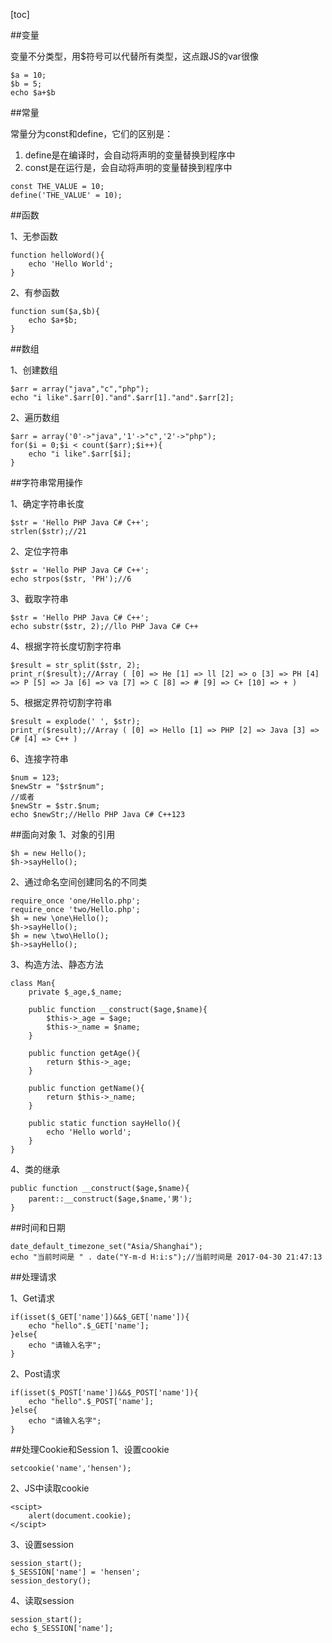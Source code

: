 [toc]

##变量

变量不分类型，用$符号可以代替所有类型，这点跟JS的var很像
```
$a = 10;
$b = 5;
echo $a+$b
```

##常量

常量分为const和define，它们的区别是：

1. define是在编译时，会自动将声明的变量替换到程序中
2. const是在运行是，会自动将声明的变量替换到程序中

```
const THE_VALUE = 10;
define('THE_VALUE' = 10);
```

##函数

1、无参函数
```
function helloWord(){
	echo 'Hello World';
}
```
2、有参函数

```
function sum($a,$b){
	echo $a+$b;
}
```
##数组

1、创建数组
```
$arr = array("java","c","php");
echo "i like".$arr[0]."and".$arr[1]."and".$arr[2];
```
2、遍历数组
```
$arr = array('0'->"java",'1'->"c",'2'->"php");
for($i = 0;$i < count($arr);$i++){
	echo "i like".$arr[$i];
}
```

##字符串常用操作

1、确定字符串长度
```
$str = 'Hello PHP Java C# C++';
strlen($str);//21
```
2、定位字符串
```
$str = 'Hello PHP Java C# C++';
echo strpos($str, 'PH');//6
```

3、截取字符串

```
$str = 'Hello PHP Java C# C++';
echo substr($str, 2);//llo PHP Java C# C++
```

4、根据字符长度切割字符串

```
$result = str_split($str, 2);
print_r($result);//Array ( [0] => He [1] => ll [2] => o [3] => PH [4] => P [5] => Ja [6] => va [7] => C [8] => # [9] => C+ [10] => + )
```

5、根据定界符切割字符串

```
$result = explode(' ', $str);
print_r($result);//Array ( [0] => Hello [1] => PHP [2] => Java [3] => C# [4] => C++ )
```
6、连接字符串

```
$num = 123;
$newStr = "$str$num";
//或者
$newStr = $str.$num;
echo $newStr;//Hello PHP Java C# C++123
```

##面向对象
1、对象的引用

```
$h = new Hello();
$h->sayHello();
```
2、通过命名空间创建同名的不同类

```
require_once 'one/Hello.php';
require_once 'two/Hello.php';
$h = new \one\Hello();
$h->sayHello();
$h = new \two\Hello();
$h->sayHello();
```
3、构造方法、静态方法

```
class Man{
	private $_age,$_name;
	
	public function __construct($age,$name){
		$this->_age = $age;
		$this->_name = $name;
	}

	public function getAge(){
		return $this->_age;
	}
	
	public function getName(){
		return $this->_name;
	}

	public static function sayHello(){
		echo 'Hello world';
	}
}
```

4、类的继承

```
public function __construct($age,$name){
	parent::__construct($age,$name,'男');
}
```


##时间和日期

```
date_default_timezone_set("Asia/Shanghai");
echo "当前时间是 " . date("Y-m-d H:i:s");//当前时间是 2017-04-30 21:47:13
```

##处理请求

1、Get请求

```
if(isset($_GET['name'])&&$_GET['name']){
	echo "hello".$_GET['name'];
}else{
	echo "请输入名字";
}	
```

2、Post请求

```
if(isset($_POST['name'])&&$_POST['name']){
	echo "hello".$_POST['name'];
}else{
	echo "请输入名字";
}	
```


##处理Cookie和Session
1、设置cookie

```
setcookie('name','hensen');
```

2、JS中读取cookie

```
<scipt>
	alert(document.cookie);
</scipt>
```
3、设置session

```
session_start();
$_SESSION['name'] = 'hensen';
session_destory();
```

4、读取session

```
session_start();
echo $_SESSION['name'];
```